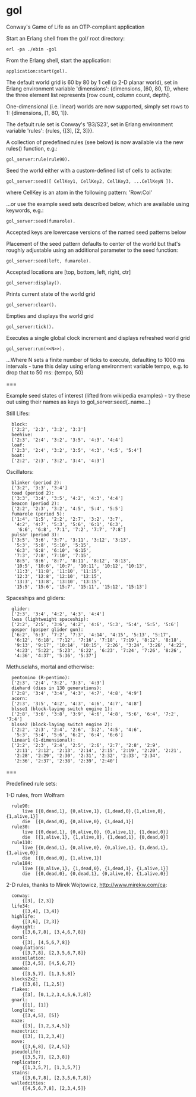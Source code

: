 gol
===
Conway's Game of Life as an OTP-compliant application 


Start an Erlang shell from the gol/ root directory:

	erl -pa ./ebin -gol

From the Erlang shell, start the application:

	application:start(gol).
	
The default world grid is 60 by 80 by 1 cell (a 2-D planar world), set in Erlang environment variable 'dimensions': {dimensions, [60, 80, 1]}, where the three element list represents [row count, column count, depth].

One-dimensional (i.e. linear) worlds are now supported, simply set rows to 1: {dimensions, [1, 80, 1]}. 

The default rule set is Conway's 'B3/S23', set in Erlang environment variable 'rules':
{rules, {[3], [2, 3]}}. 

 A collection of predefined rules (see below) is now available via the new rules() function, e.g.:

	gol_server:rule(rule90).

Seed the world either with a custom-defined list of cells to activate:

	gol_server:seed([ CellKey1, CellKey2, CellKey3, ...CellKeyN ]).

where CellKey is an atom in the following pattern:  'Row:Col'

...or use the example seed sets described below, which are available using keywords, e.g.:

	gol_server:seed(fumarole).

Accepted keys are lowercase versions of the named seed patterns below

Placement of the seed pattern defaults to center of the world but that's roughly 
adjustable using an additional parameter to the seed function:

	gol_server:seed(left, fumarole).

Accepted locations are [top, bottom, left, right, ctr] 

	gol_server:display().

Prints current state of the world grid

	gol_server:clear().

Empties and displays the world grid

	gol_server:tick().

Executes a single global clock increment and displays refreshed world grid

	gol_server:run(<<N>>).

...Where N sets a finite number of ticks to execute, defaulting to 1000 ms intervals - 
tune this delay using erlang environment variable tempo, e.g. to drop that to 50 ms:
{tempo, 50} 


===

Example seed states of interest (lifted from wikipedia examples) - 
try these out using their names as keys to gol_server:seed(..name...)
 
Still Lifes:

      block: 
      ['2:2', '2:3', '3:2', '3:3']
      beehive: 
      ['2:3', '2:4', '3:2', '3:5', '4:3', '4:4']
      loaf:
      ['2:3', '2:4', '3:2', '3:5', '4:3', '4:5', '5:4']
      boat:
      ['2:2', '2:3', '3:2', '3:4', '4:3']

Oscillators:

      blinker (period 2):
      ['3:2', '3:3', '3:4']
      toad (period 2):
      ['3:3', '3:4', '3:5', '4:2', '4:3', '4:4']
      beacon (period 2):
      ['2:2', '2:3', '3:2', '4:5', '5:4', '5:5']
      fumarole (period 5):
      ['1:4', '1:5', '2:2', '2:7', '3:2', '3:7', 
       '4:2', '4:7', '5:3', '5:6', '6:1', '6:3', 
        '6:6', '6:8', '7:1', '7:2', '7:7', '7:8']
      pulsar (period 3):
      ['3:5', '3:6', '3:7', '3:11', '3:12', '3:13',
       '5:3', '5:8', '5:10', '5:15',
       '6:3', '6:8', '6:10', '6:15', 
       '7:3', '7:8', '7:10', '7:15',
       '8:5', '8:6', '8:7', '8:11', '8:12', '8:13',
       '10:5', '10:6', '10:7', '10:11', '10:12', '10:13',
       '11:3', '11:8', '11:10', '11:15',
       '12:3', '12:8', '12:10', '12:15',
       '13:3', '13:8', '13:10', '13:15',
       '15:5', '15:6', '15:7', '15:11', '15:12', '15:13']

Spaceships and gliders:

      glider:
      ['2:3', '3:4', '4:2', '4:3', '4:4']
      lwss (lightweight spaceship):
      ['2:2', '2:5', '3:6', '4:2', '4:6', '5:3', '5:4', '5:5', '5:6']
      gosper (gosper glider gun):
      ['6:2', '6:3', '7:2', '7:3', '4:14', '4:15', '5:13', '5:17', 
       '6:12', '6:18', '7:12', '7:16', '7:18', '7:19', '8:12', '8:18', 
       '9:13', '9:17', '10:14', '10:15', '2:26', '3:24', '3:26', '4:22', 
       '4:23', '5:22', '5:23', '6:22', '6:23', '7:24', '7:26', '8:26',
       '4:36', '4:37', '5:36', '5:37']

Methuselahs, mortal and otherwise:

      pentomino (R-pentimo):
      ['2:3', '2:4', '3:2', '3:3', '4:3']
      diehard (dies in 130 generations):
      ['2:8', '3:4', '3:4', '4:3', '4:7', '4:8', '4:9']
      acorn:
      ['2:3', '3:5', '4:2', '4:3', '4:6', '4:7', '4:8']
      blsse1 (block-laying switch engine 1):
      ['2:8', '3:6', '3:8', '3:9', '4:6', '4:8', '5:6', '6:4', '7:2', '7:4']
      blsse2 (block-laying switch engine 2):
      ['2:2', '2:3', '2:4', '2:6', '3:2', '4:5', '4:6', 
       '5:3', '5:4', '5:6', '6:2', '6:4', '6:6']
      linear1 (1-dimensional):
      ['2:2', '2:3', '2:4', '2:5', '2:6', '2:7', '2:8', '2:9',
       '2:11', '2:12', '2:13', '2:14', '2:15', '2:19', '2:20', '2:21',
       '2:28', '2:29', '2:30', '2:31', '2:32', '2:33', '2:34',
       '2:36', '2:37', '2:38', '2:39', '2:40']


===

Predefined rule sets:


1-D rules, from Wolfram

      rule90: 
          live [{0,dead,1}, {0,alive,1}, {1,dead,0},{1,alive,0},{1,alive,1}]
          die  [{0,dead,0}, {0,alive,0}, {1,dead,1}]
      rule30:
          live [{0,dead,1}, {0,alive,0}, {0,alive,1}, {1,dead,0}]
          die  [{1,alive,1}, {1,alive,0}, {1,dead,1}, {0,dead,0}]
      rule110:
          live [{0,dead,1}, {0,alive,0}, {0,alive,1}, {1,dead,1}, {1,alive,0}]
          die  [{0,dead,0}, {1,alive,1}]
      rule184:
          live [{0,alive,1}, {1,dead,0}, {1,dead,1}, {1,alive,1}]
          die  [{0,dead,0}, {0,dead,1}, {0,alive,0}, {1,alive,0}]


2-D rules, thanks to Mirek Wojtowicz, http://www.mirekw.com/ca:

      conway:
          {[3], [2,3]}
      life34:
          {[3,4], [3,4]}
      highlife:
          {[3,6], [2,3]}
      daynight:
          {[3,6,7,8], [3,4,6,7,8]}
      coral:
          {[3], [4,5,6,7,8]}
      coagulations:
          {[3,7,8], [2,3,5,6,7,8]}
      assimilation:
          {[3,4,5], [4,5,6,7]}
      amoeba:
          {[3,5,7], [1,3,5,8]}
      blocks2x2:
          {[3,6], [1,2,5]}
      flakes:
          {[3], [0,1,2,3,4,5,6,7,8]}
      gnarl:
          {[1], [1]}
      longlife:
          {[3,4,5], [5]}
      maze:
          {[3], [1,2,3,4,5]}
      mazectric:
          {[3], [1,2,3,4]}
      move:
          {[3,6,8], [2,4,5]}
      pseudolife:
          {[3,5,7], [2,3,8]}
      replicator:
          {[1,3,5,7], [1,3,5,7]}
      stains:
          {[3,6,7,8], [2,3,5,6,7,8]}
      walledcities:
          {[4,5,6,7,8], [2,3,4,5]}

